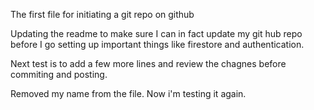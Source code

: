 The first file for initiating a git repo on github



Updating the readme to make sure I can in fact update my git hub repo before I go setting up important things like firestore and authentication.

Next test is to add a few more lines and review the chagnes before commiting and posting.



Removed my name from the file. Now i'm testing it again.